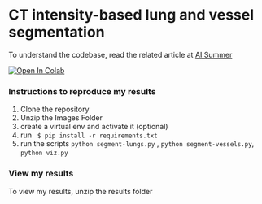 # CT intensity-based lung and vessel segmentation

To understand the codebase, read the related article at [AI Summer](https://theaisummer.com/medical-image-python/)

[![Open In Colab](https://colab.research.google.com/assets/colab-badge.svg)](https://colab.research.google.com/drive/1kUOkey3CjWoebA5tVu2oazydFKpJKhrU?usp=sharing)

### Instructions to reproduce my results

1. Clone the repository
2. Unzip the Images Folder
3. create a virtual env and activate it (optional)
4. run ``` $ pip install -r requirements.txt```
5. run the scripts ```python segment-lungs.py``` , ```python segment-vessels.py```, ```python viz.py``` 


### View my results
To view my results, unzip the results folder

